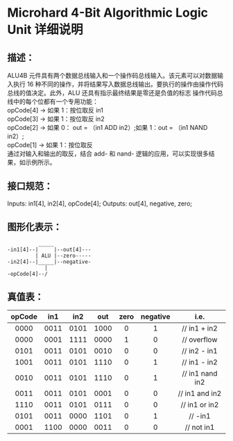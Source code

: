 # Microhard 4-Bit Algorithmic Logic Unit 详细说明

## 描述：

ALU4B 元件具有两个数据总线输入和一个操作码总线输入。该元素可以对数据输入执行 16 种不同的操作，并将结果写入数据总线输出。要执行的操作由操作代码总线的值决定。此外，ALU 还具有指示最终结果是零还是负值的标志
操作代码总线中的每个位都有一个专用功能：  
opCode[4] -> 如果 1：按位取反 in1  
opCode[3] -> 如果 1：按位取反 in2  
opCode[2] -> 如果 0： out = （in1 ADD in2）;如果 1：out = （in1 NAND in2）;  
opCode[1] -> 如果 1：按位取反  
通过对输入和输出的取反，结合 add- 和 nand- 逻辑的应用，可以实现很多结果，如示例所示。

## 接口规范：

Inputs: in1[4], in2[4], opCode[4];
Outputs: out[4], negative, zero;

## 图形化表示：

```
          _____
-in1[4]--|     |--out[4]---
         | ALU |--zero-----
-in2[4]--|_____|--negative-
            |
-opCode[4]--/

```

## 真值表：

| opCode | in1  | in2  | out  | zero | negative |      i.e.       |
| :----: | :--: | :--: | :--: | :--: | :------: | :-------------: |
|  0000  | 0011 | 0101 | 1000 |  0   |    1     |  // in1 + in2   |
|  0000  | 0001 | 1111 | 0000 |  1   |    0     |   // overflow   |
|  0101  | 0011 | 0101 | 0010 |  0   |    0     |  // in2 - in1   |
|  1001  | 0011 | 0101 | 1110 |  0   |    1     |  // in1 - in2   |
|  0010  | 0011 | 0101 | 1110 |  0   |    1     | // in1 nand in2 |
|  0011  | 0011 | 0101 | 0001 |  0   |    0     | // in1 and in2  |
|  1110  | 0011 | 0101 | 0111 |  0   |    0     |  // in1 or in2  |
|  0101  | 0011 | 0000 | 1101 |  0   |    1     |     // -in1     |
|  0001  | 1100 | 0000 | 0011 |  0   |    0     |   // not in1    |
